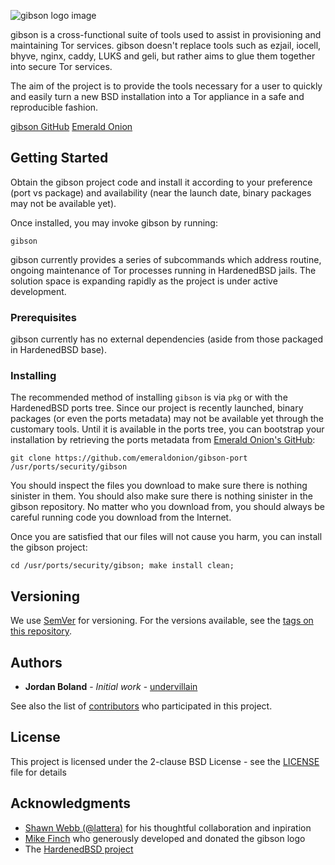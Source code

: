 ![gibson logo image](https://emeraldonion.org/wp-content/uploads/2018/04/Outline-Long.jpg)

gibson is a cross-functional suite of tools used to assist in provisioning and maintaining Tor services.  gibson doesn't replace tools such as ezjail, iocell, bhyve, nginx, caddy, LUKS and geli, but rather aims to glue them together into secure Tor services.

The aim of the project is to provide the tools necessary for a user to quickly and easily turn a new BSD installation into a Tor appliance in a safe and reproducible fashion.

[gibson GitHub](https://github.com/emeraldonion/gibson)
[Emerald Onion](https://emeraldonion.org)

## Getting Started

Obtain the gibson project code and install it according to your preference (port vs package) and availability (near the launch date, binary packages may not be available yet).

Once installed, you may invoke gibson by running:

`gibson`

gibson currently provides a series of subcommands which address routine, ongoing maintenance of Tor processes running in HardenedBSD jails.  The solution space is expanding rapidly as the project is under active development.

### Prerequisites

gibson currently has no external dependencies (aside from those packaged in HardenedBSD base).

### Installing

The recommended method of installing `gibson` is via `pkg` or with the HardenedBSD ports tree.  Since our project is recently launched, binary packages (or even the ports metadata) may not be available yet through the customary tools.  Until it is available in the ports tree, you can bootstrap your installation by retrieving the ports metadata from [Emerald Onion's GitHub](https://github.com/emeraldonion/gibson-port):

`git clone https://github.com/emeraldonion/gibson-port /usr/ports/security/gibson`

You should inspect the files you download to make sure there is nothing sinister in them.  You should also make sure there is nothing sinister in the gibson repository.  No matter who you download from, you should always be careful running code you download from the Internet.

Once you are satisfied that our files will not cause you harm, you can install the gibson project:

`cd /usr/ports/security/gibson; make install clean;`

## Versioning

We use [SemVer](http://semver.org/) for versioning. For the versions available, see the [tags on this repository](https://github.com/emeraldonion/gibson/tags).

## Authors

* **Jordan Boland** - *Initial work* - [undervillain](https://github.com/undervillain)

See also the list of [contributors](https://github.com/emeraldonion/gibson/contributors) who participated in this project.

## License

This project is licensed under the 2-clause BSD License - see the [LICENSE](LICENSE) file for details

## Acknowledgments

* [Shawn Webb (@lattera)](https://github.com/lattera) for his thoughtful collaboration and inpiration
* [Mike Finch](https://twitter.com/mkfnch) who generously developed and donated the gibson logo
* The [HardenedBSD project](https://hardenedbsd.org)

